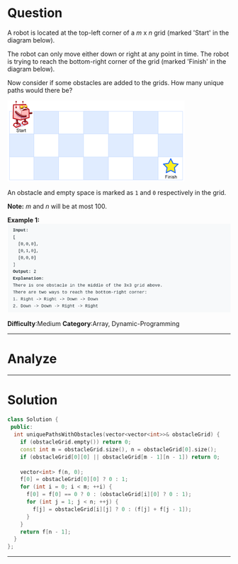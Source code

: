 
# Question

A robot is located at the top-left corner of a  _m_  x  _n_  grid (marked 'Start' in the diagram below).

The robot can only move either down or right at any point in time. The robot is trying to reach the bottom-right corner of the grid (marked 'Finish' in the diagram below).

Now consider if some obstacles are added to the grids. How many unique paths would there be?

![](/images/in-post/2018-12-22-Leetcode-63-Unique-Paths-II/2018-12-23-00-46-58.png)

An obstacle and empty space is marked as  `1`  and  `0`  respectively in the grid.

**Note:**  _m_  and  _n_  will be at most 100.

**Example 1:**
![](/images/in-post/2018-12-22-Leetcode-63-Unique-Paths-II/2018-12-23-00-47-20.png)

**Difficulty**:Medium
**Category**:Array, Dynamic-Programming


------------

# Analyze

------------

# Solution

```cpp
class Solution {
 public:
  int uniquePathsWithObstacles(vector<vector<int>>& obstacleGrid) {
    if (obstacleGrid.empty()) return 0;
    const int m = obstacleGrid.size(), n = obstacleGrid[0].size();
    if (obstacleGrid[0][0] || obstacleGrid[m - 1][n - 1]) return 0;

    vector<int> f(n, 0);
    f[0] = obstacleGrid[0][0] ? 0 : 1;
    for (int i = 0; i < m; ++i) {
      f[0] = f[0] == 0 ? 0 : (obstacleGrid[i][0] ? 0 : 1);
      for (int j = 1; j < n; ++j) {
        f[j] = obstacleGrid[i][j] ? 0 : (f[j] + f[j - 1]);
      }
    }
    return f[n - 1];
  }
};
```

------------
